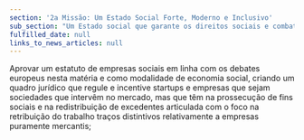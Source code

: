 ```yaml
---
section: '2a Missão: Um Estado Social Forte, Moderno e Inclusivo'
sub_section: "Um Estado social que garante os direitos sociais e combate a pobreza com uma segurança social pública equitativa e sustentável"
fulfilled_date: null
links_to_news_articles: null
---
```


Aprovar um estatuto de empresas sociais em linha com os debates europeus nesta matéria e como modalidade de economia social, criando um quadro jurídico que regule e incentive startups e empresas que sejam sociedades que intervêm no mercado, mas que têm na prossecução de fins sociais e na redistribuição de excedentes articulada com o foco na retribuição do trabalho traços distintivos relativamente a empresas puramente mercantis;